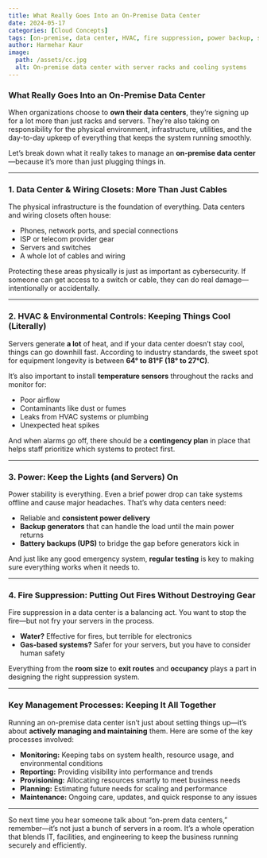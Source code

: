```yaml
---
title: What Really Goes Into an On-Premise Data Center
date: 2024-05-17
categories: [Cloud Concepts]
tags: [on-premise, data center, HVAC, fire suppression, power backup, server rooms, infrastructure, IT operations]
author: Harmehar Kaur
image:
  path: /assets/cc.jpg
  alt: On-premise data center with server racks and cooling systems
---
```


### What Really Goes Into an On-Premise Data Center

When organizations choose to **own their data centers**, they’re signing up for a lot more than just racks and servers. They’re also taking on responsibility for the physical environment, infrastructure, utilities, and the day-to-day upkeep of everything that keeps the system running smoothly.

Let’s break down what it really takes to manage an **on-premise data center**—because it’s more than just plugging things in.

---

### 1. Data Center & Wiring Closets: More Than Just Cables

The physical infrastructure is the foundation of everything. Data centers and wiring closets often house:

- Phones, network ports, and special connections  
- ISP or telecom provider gear  
- Servers and switches  
- A whole lot of cables and wiring  

Protecting these areas physically is just as important as cybersecurity. If someone can get access to a switch or cable, they can do real damage—intentionally or accidentally.

---

### 2. HVAC & Environmental Controls: Keeping Things Cool (Literally)

Servers generate **a lot** of heat, and if your data center doesn’t stay cool, things can go downhill fast. According to industry standards, the sweet spot for equipment longevity is between **64° to 81°F (18° to 27°C)**. 

It’s also important to install **temperature sensors** throughout the racks and monitor for:

- Poor airflow  
- Contaminants like dust or fumes  
- Leaks from HVAC systems or plumbing  
- Unexpected heat spikes  

And when alarms go off, there should be a **contingency plan** in place that helps staff prioritize which systems to protect first.

---

### 3. Power: Keep the Lights (and Servers) On

Power stability is everything. Even a brief power drop can take systems offline and cause major headaches. That’s why data centers need:

- Reliable and **consistent power delivery**
- **Backup generators** that can handle the load until the main power returns
- **Battery backups (UPS)** to bridge the gap before generators kick in  

And just like any good emergency system, **regular testing** is key to making sure everything works when it needs to.

---

### 4. Fire Suppression: Putting Out Fires Without Destroying Gear

Fire suppression in a data center is a balancing act. You want to stop the fire—but not fry your servers in the process.

- **Water?** Effective for fires, but terrible for electronics  
- **Gas-based systems?** Safer for your servers, but you have to consider human safety  

Everything from the **room size** to **exit routes** and **occupancy** plays a part in designing the right suppression system.

---

### Key Management Processes: Keeping It All Together

Running an on-premise data center isn’t just about setting things up—it’s about **actively managing and maintaining** them. Here are some of the key processes involved:

- **Monitoring:** Keeping tabs on system health, resource usage, and environmental conditions  
- **Reporting:** Providing visibility into performance and trends  
- **Provisioning:** Allocating resources smartly to meet business needs  
- **Planning:** Estimating future needs for scaling and performance  
- **Maintenance:** Ongoing care, updates, and quick response to any issues  

---

So next time you hear someone talk about “on-prem data centers,” remember—it’s not just a bunch of servers in a room. It’s a whole operation that blends IT, facilities, and engineering to keep the business running securely and efficiently.
